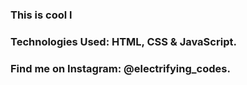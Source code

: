 ### This is cool l

### Technologies Used: HTML, CSS & JavaScript.

### Find me on Instagram: @electrifying_codes.